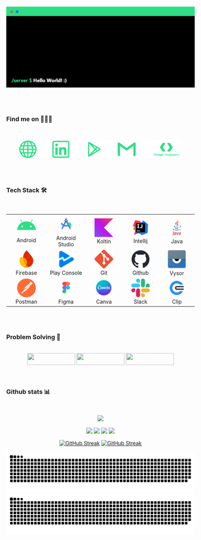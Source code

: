 <p align="center"><img src="./figures/about.gif" width="750"/></p>

<br>
<br>

### Find me on 🕵🏻‍♂️
<br>
<p align="center">
<a href="https://asemlab.github.io"><img src="./figures/website.png" width="48" height="48" alt="My portfolio"/></a>
  <img src="./figures/transparent.png" width="32" height="48" alt="trasnparent"/>
<a href="https://www.linkedin.com/in/asem-abu-alrub/"><img src="./figures/linkedin_green.png"  width="48" height="48" alt="LinkedIn profile"/></a>
  <img src="./figures/transparent.png" width="32" height="48" alt="trasnparent"/>
<a href="https://play.google.com/store/apps/dev?id=6617903911951431961"><img src="./figures/play_store.png" width="48" height="48"  alt="My store"/></a>
  <img src="./figures/transparent.png" width="32" height="48" alt="trasnparent"/>
<a href="mailto:asem.m.abualrub@gmail.com"><img src="./figures/gmail.png" width="48" height="48" alt="Email"/></a>
  <img src="./figures/transparent.png" width="32" height="48" alt="trasnparent"/>
<a href="https://g.dev/AsemAbuAlrub"><img src="./figures/google_devs.png" width="84" height="48" alt="Google developers"/></a> 
</p>

<br>
<br>

### Tech Stack 🛠
<br>
<div align="center" style="border:0">
	<table>
		<tr>
			<td align="center" width="150" ><img width="50" src="./figures/android.png"/><br>Android</td>
			<td align="center" width="150"><img width="50" src="./figures/android_studio.png"/><br>Android Studio</td>
			<td align="center" width="150"><img width="50" src="./figures/kotlin.png"/><br>Koltin</td>
			<td align="center" width="150"><img width="50" src="./figures/intellij.png"/><br>Intellij</td>
			<td align="center" width="150"><img width="50" src="./figures/java.png"/><br>Java</td>
    </tr>
  	<tr>
			<td align="center"><img width="50" src="./figures/firebase.png"/><br>Firebase</td>
			<td align="center"><img width="50" src="./figures/play_console.png"/><br>Play Console</td>
			<td align="center"><img width="50" src="./figures/git.png"/><br>Git</td>
			<td align="center"><img width="50" src="./figures/github-black.png"/><br>Github</td>
			<td align="center"><img width="50" src="./figures/vysor.png"/><br>Vysor</td>
    </tr>
    	<tr>
			<td align="center"><img width="50" src="./figures/postman.png"/><br>Postman</td>
			<td align="center"><img width="50" src="./figures/figma.png"/><br>Figma</td>
			<td align="center"><img width="50" src="./figures/canva.png"/><br>Canva</td>
			<td align="center"><img width="50" src="./figures/slack.png"/><br>Slack</td>
			<td align="center"><img width="50" src="./figures/clip.png"/><br>Clip</td>
    </tr>
	</table>
</div>


<br>
<br>

### Problem Solving 🤔
<br>
<div align="center">
<a href="https://www.hackerrank.com/profile/asemxx97"><img height="32" width="128" src="https://img.shields.io/badge/hackerrank-2EDF85?logo=hackerrank&logoColor=white"/></a>
<a href="https://exercism.org/profiles/Asem97"><img height="32" width="128" src="https://img.shields.io/badge/exercism-2EDF85?logo=exercism&logoColor=white"/></a>
<a href="https://codeforces.com/profile/Asem97"><img height="32" width="128" src="https://img.shields.io/badge/codeforces-2EDF85?logo=codeforces&logoColor=white"/></a>
</div>

<br>
<br>

### Github stats 📊
<br>

<div align="center">
	
![](https://komarev.com/ghpvc/?username=asemlab3&color=2EDF85&style=flat-square)

[![](https://github-readme-stats.vercel.app/api?username=asemlab&show_icons=true&hide=contribs&include_all_commits=false&title_color=1ecaf0&icon_color=1ecaf0&border_radius=12.0&border_color=0D1117&card_width=350&text_color=a5adba&bg_color=0D1117)](#gh-dark-mode-only)
[![](https://github-readme-stats.vercel.app/api?username=asemlab&show_icons=true&hide=contribs&include_all_commits=false&title_color=1ecaf0&icon_color=1ecaf0&border_radius=12.0&border_color=a5adba&card_width=350&hide_border=true)](#gh-light-mode-only)
[![](https://github-readme-stats.vercel.app/api/top-langs/?username=asemlab&layout=compact&title_color=1ecaf0&border_radius=12.0&border_color=0D1117&card_width=400&text_color=a5adba&bg_color=0D1117)](#gh-dark-mode-only)
[![](https://github-readme-stats.vercel.app/api/top-langs/?username=asemlab&layout=compact&title_color=1ecaf0&border_radius=12.0&border_color=a5adba&card_width=400&hide_border=true)](#gh-light-mode-only)


[![GitHub Streak](https://github-readme-streak-stats.herokuapp.com?user=AsemLab&theme=merko&border_radius=12&date_format=M%20j%5B%2C%20Y%5D&mode=weekly&sideLabels=189DBA&background=0D1117&dates=A5ADBA&ring=1ECAF0&fire=1ECAF0&currStreakNum=1ECAF0&sideNums=1ECAF0&currStreakLabel=189DBA&border=0D1117&card_width=600)](#gh-dark-mode-only)
[![GitHub Streak](https://github-readme-streak-stats.herokuapp.com?user=AsemLab&theme=merko&border_radius=12&date_format=M%20j%5B%2C%20Y%5D&mode=weekly&sideLabels=189DBA&dates=A5ADBA&ring=1ECAF0&fire=1ECAF0&currStreakNum=1ECAF0&sideNums=1ECAF0&currStreakLabel=189DBA&background=FFFFFF&border=A5ADBA&card_width=600&hide_border=true)](#gh-light-mode-only)

[![Snake animation](https://raw.githubusercontent.com/asemlab/asemlab/output/snake.svg)](#gh-dark-mode-only)
[![Snake animation](https://raw.githubusercontent.com/asemlab/asemlab/output/snake_dark.svg)](#gh-light-mode-only)

</div>

<br>
<br>
